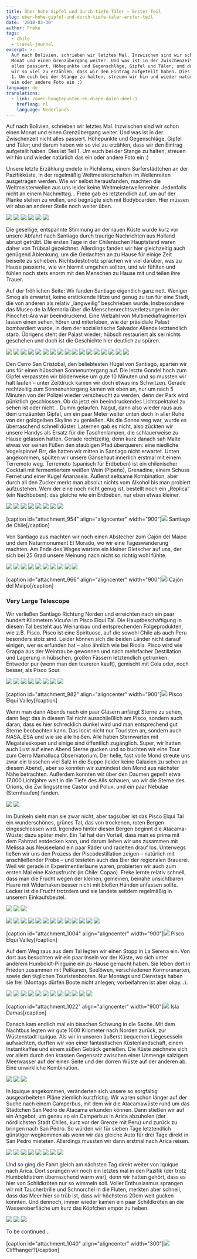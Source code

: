 ```yaml
---
title: Über hohe Gipfel und durch tiefe Täler – Erster Teil
slug: uber-hohe-gipfel-und-durch-tiefe-taler-erster-teil
date: '2018-03-30'
author: Freke
tags:
  - chile
  - travel-journal
excerpt: >-
  Auf nach Bolivien, schrieben wir letztes Mal. Inzwischen sind wir schon einen
  Monat und einen Grenzübergang weiter. Und was ist in der Zwischenzeit nicht
  alles passiert. Höhepunkte und Gegenschläge, Gipfel und Täler; und darum haben
  wir so viel zu erzählen, dass wir den Eintrag aufgeteilt haben. Dies ist Teil
  1. Um euch bei der Stange zu halten, streuen wir hin und wieder natürlich das
  ein oder andere Foto ein :)
language: de
translations:
  - link: /over-hoogtepunten-en-diepe-dalen-deel-1
    hreflang: nl
    language: Nederlands
---
```


Auf nach Bolivien, schrieben wir letztes Mal. Inzwischen sind wir schon einen Monat und einen Grenzübergang weiter. Und was ist in der Zwischenzeit nicht alles passiert. Höhepunkte und Gegenschläge, Gipfel und Täler; und darum haben wir so viel zu erzählen, dass wir den Eintrag aufgeteilt haben. Dies ist Teil 1. Um euch bei der Stange zu halten, streuen wir hin und wieder natürlich das ein oder andere Foto ein :)

Unsere letzte Erzählung endete in Pichilemu, einem Surferstädtchen an der Pazifikküste, in der regelmäßig Weltmeisterschaften im Wellenreiten ausgetragen werden. Wie wir selbst herausfanden, machten die Weltmeisterwellen aus uns leider keine Weltmeisterwellenreiter. Jedenfalls nicht an einem Nachmittag… Freke gab es letztendlich auf, um auf der Planke stehen zu wollen, und begnügte sich mit Bodyboarden. Hier müssen wir also an anderer Stelle noch weiter üben.

![](images/P2170004.jpg)
![](images/P2170012.jpg)
![](images/IMG_20180218_140854.jpg)
![](images/DSC_0638.jpg)
![](images/GOPR5571.jpg)
![](images/IMG_20180218_231507.jpg)

Die gesellige, entspannte Stimmung an der rauen Küste wurde kurz vor unsere Abfahrt nach Santiago durch traurige Nachrichten aus Holland abrupt getrübt. Die ersten Tage in der Chilenischen Hauptstand waren daher von Trübsal gezeichnet. Allerdings fanden wir hier gleichzeitig auch genügend Ablenkung, um die Gedachten an zu Hause für einige Zeit beiseite zu schieben. Nichtsdestotrotz sprachen wir viel darüber, was zu Hause passierte, wie wir hiermit umgehen sollten, und wir fühlten und fühlen noch stets enorm mit den Menschen zu Hause mit und teilen ihre Trauer.

Auf der fröhlichen Seite: Wir fanden Santiago eigentlich ganz nett. Weniger Smog als erwartet, keine erstickende Hitze und genug zu tun für eine Stadt, die von anderen als relativ „langweilig“ beschrieben wurde. Insbesondere das Museo de la Memoria über die Menschenrechtsverletzungen in der Pinochet-Ära war beeindruckend. Eine Vielzahl von Multimediafragmenten lassen einen sehen, hören und miterleben, wie der präsidiale Palast bombardiert wurde, in dem der sozialistische Salvador Allende letztendlich starb. Übrigens steht der Palast wieder; hübsch restauriert als sei nichts geschehen und doch ist die Geschichte hier deutlich zu spüren.

![](images/P2200018.jpg)
![](images/P2200020.jpg)
![](images/P2200030.jpg)
![](images/P2200013.jpg)
![](images/P2200014.jpg)
![](images/P2200025.jpg)
![](images/P2200032.jpg)
![](images/P2200035.jpg)
![](images/P2200039.jpg)
![](images/P2200036.jpg)
![](images/P2200038.jpg)
![](images/P2200043-1.jpg)
![](images/P2200046.jpg)
![](images/P2210048.jpg)
![](images/P2210049.jpg)
![](images/P2200024.jpg)
![](images/P2200022.jpg)

Den Cerro San Cristobal, den beliebtesten Hügel von Santiago, sparten wir uns für einen hübschen Sonnenuntergang auf. Die letzte Gondel hoch zum Gipfel verpassten wir blöderweise um gute 10 Minuten und so mussten wir halt laufen – unter Zeitdruck kamen wir doch etwas ins Schwitzen. Gerade rechtzeitig zum Sonnenuntergang kamen wir oben an, nur um nach 5 Minuten von der Polizei wieder verscheucht zu werden, denn der Park wird pünktlich geschlossen. Ob da jetzt ein beeindruckendes Lichtspektakel zu sehen ist oder nicht… Dumm gelaufen. Nagut, dann also wieder raus aus dem umzäunten Gipfel, um ein paar Meter weiter unten doch in aller Ruhe von der goldgelben Skyline zu genießen. Als die Sonne weg war, wurde es überraschend schnell düster. Laternen gab es nicht, also zückten wir unsere Handys als Ersatz für die Taschenlampen, die schlauerweise zu Hause gelassen hatten. Gerade rechtzeitig, denn kurz danach sah Malte etwas vor seinen Füßen den staubigen Pfad überqueren: eine niedliche Vogelspinne! Brr, die hatten wir mitten in Santiago nicht erwartet. Unten angekommen, spülten wir unsere Gänsehaut innerlich erstmal mit einem Terremoto weg. Terremoto (spanisch für Erdbeben) ist ein chilenischer Cocktail mit fermentiertem weißen Wein (Pipeño), Grenadine, einem Schuss Fernet und einer Kugel Ananaseis. Äußerst seltsame Kombination, aber durch all den Zucker merkt man absolut nichts vom Alkohol bis man probiert aufzustehen. Wem der eine noch nicht genug ist, bestellt noch ein „Réplica“ (ein Nachbeben): das gleiche wie ein Erdbeben, nur eben etwas kleiner.

![](images/P2230144.jpg)
![](images/P2230143.jpg)
![](images/P2230123-P2230130.jpg)
![](images/P2230152.jpg)
![](images/P2230153-P2230157.jpg)
![](images/P2230159.jpg)
![](images/P2230161.jpg)
![](images/DSC_0652-01.jpeg)

\[caption id="attachment\_954" align="aligncenter" width="900"\]![](images/P2230132-P2230136-1024x445.jpg) Santiago de Chile\[/caption\]

Von Santiago aus machten wir noch einen Abstecher zum Cajón del Maipo und dem Naturmonument El Morado, wo wir eine Tageswanderung machten. Am Ende des Weges wartete ein kleiner Gletscher auf uns, der sich bei 25 Grad unsere Meinung nach nicht so richtig wohl fühlte.

![](images/P2220058.jpg)
![](images/IMG_20180222_120458.jpg)
![](images/P2220064.jpg)
![](images/P2220081.jpg)
![](images/P2220083-P2220089.jpg)
![](images/P2220098.jpg)
![](images/P2220099.jpg)
![](images/P2220102-P2220107.jpg)
![](images/P2220110.jpg)
![](images/P2220111-P2220115.jpg)

\[caption id="attachment\_966" align="aligncenter" width="900"\]![](images/P2220070-P2220075-1024x421.jpg) Cajón del Maipo\[/caption\]

### Very Large Telescope

Wir verließen Santiago Richtung Norden und erreichten nach ein paar hundert Kilometern Vicuña im Pisco Elqui Tal. Die Hauptbeschäftigung in diesem Tal besteht aus Weinanbau und entsprechenden Folgeprodukten, wie z.B. Pisco. Pisco ist eine Spirituose, auf die sowohl Chile als auch Peru besonders stolz sind. Leider können sich die beiden Länder nicht darauf einigen, wer es erfunden hat – also ähnlich wie bei Ricola. Pisco wird wie Grappa aus der Weintraube gewonnen und nach mehrfacher Destillation und Lagerung in hübschen, großen Fässern letztendlich getrunken. Entweder pur (wenn man den teureren kauft), gemischt mit Cola oder, noch besser, als Pisco Sour.

![](images/DSC_0666-01.jpeg)
![](images/P2260185.jpg)
![](images/P2260186.jpg)
![](images/P2260187.jpg)
![](images/P2260193.jpg)
![](images/P2260188.jpg)
![](images/IMG_20180226_133350.jpg)
![](images/P2260209.jpg)

\[caption id="attachment\_982" align="aligncenter" width="900"\]![](images/P2260175-P2260181-1024x456.jpg) Pisco Elqui Valley\[/caption\]

Wenn man dann Abends nach ein paar Gläsern anfängt Sterne zu sehen, dann liegt das in diesem Tal nicht ausschließlich am Pisco, sondern auch daran, dass es hier schrecklich dunkel wird und man entsprechend gut Sterne beobachten kann. Das lockt nicht nur Touristen an, sondern auch NASA, ESA und wie sie alle heißen. Alle haben Sternwarten mit Megateleskopen und einige sind öffentlich zugänglich. Super, wir hatten auch Lust auf einen Abend Sterne gucken und so buchten wir eine Tour zum Cerro Mamalluca Observatorium. Der helle, fast volle Mond streute uns zwar ein bisschen viel Salz in die Suppe (leider keine Galaxien zu sehen an diesem Abend), aber so konnten wir zumindest den Mond aus nächster Nähe betrachten. Außerdem konnten wir über den Daumen gepeilt etwa 17.000 Lichtjahre weit in die Tiefe des Alls schauen, wo wir die Sterne des Orions, die Zwillingssterne Castor und Polux, und ein paar Nebulae (Sternhaufen) fanden.

![](images/P2250171.jpg)
![](images/IMG_20180225_224220.jpg)

Im Dunkeln sieht man sie zwar nicht, aber tagsüber ist das Pisco Elqui Tal ein wunderschönes, grünes Tal, das von trockenen, roten Bergen eingeschlossen wird. Irgendwo hinter diesen Bergen beginnt die Atacama-Wüste; dazu später mehr. Ein Tal hat den Vorteil, dass man es prima mit dem Fahrrad entdecken kann, und darum liehen wir uns zusammen mit Melissa aus Neuseeland ein paar Räder und radelten drauf los. Unterwegs ließen wir uns den Prozess der Piscodestillation zeigen – natürlich mit anschließender Probe – und testeten auch das Bier der regionalen Brauerei. Weil wir gerade in Experimentierlaune waren, probierten wir auch zum ersten Mal eine Kaktusfrucht (in Chile: Copao). Freke lernte relativ schnell, dass man die Frucht wegen der kleinen, gemeinen, beinahe unsichtbaren Haare mit Widerhaken besser nicht mit bloßen Händen anfassen sollte. Lecker ist die Frucht trotzdem und sie landete seitdem regelmäßig in unserem Einkaufsbeutel.

![](images/DSC_0656-01.jpeg)
![](images/IMG_20180226_220600.jpg)
![](images/P2270233.jpg)

![](images/DSC_0666-01-1.jpeg)
![](images/P2260184.jpg)
![](images/IMG_20180226_115022.jpg)
![](images/P2260174.jpg)
![](images/IMG_20180226_141102.jpg)
![](images/IMG_20180226_151636.jpg)
![](images/IMG_20180226_164048.jpg)
![](images/IMG_20180226_170119.jpg)
![](images/P2260205.jpg)
![](images/P2260207.jpg)
![](images/P2260197-P2260203.jpg)
![](images/P2270222-P2270228.jpg)
![](images/P2270232.jpg)

\[caption id="attachment\_1004" align="aligncenter" width="900"\]![](images/P2270212-P2270217-1024x515.jpg) Pisco Elqui Valley\[/caption\]

Auf dem Weg raus aus dem Tal legten wir einen Stopp in La Serena ein. Von dort aus besuchten wir ein paar Inseln vor der Küste, wo sich unter anderem Humboldt-Pinguine ein zu Hause gemacht haben. Sie leben dort in Frieden zusammen mit Pelikanen, Seelöwen, verschiedenen Kormoranarten, sowie den täglichen Touristenbooten. Nur Montags und Dienstags haben sie frei (Montags dürfen Boote nicht anlegen; vorbeifahren ist aber okay…).

![](images/P2280244.jpg)
![](images/P2280303.jpg)
![](images/P2280311.jpg)
![](images/P2280284.jpg)
![](images/P2280264.jpg)
![](images/P2280296.jpg)
![](images/P2280285.jpg)
![](images/P2280299.jpg)
![](images/P2280307.jpg)
![](images/P2280320.jpg)
![](images/P2280315.jpg)
![](images/P2280323.jpg)

\[caption id="attachment\_1022" align="aligncenter" width="900"\]![](images/P2280331-P2280337-1024x433.jpg) Isla Damas\[/caption\]

Danach kam endlich mal ein bisschen Schwung in die Sache. Mit dem Nachtbus legten wir gute 1000 Kilometer nach Norden zurück, zur Wüstenstadt Iquique. Als wir in unseren äußerst bequemen Liegesesseln aufwachten, durften wir von einer fantastischen Küstenlandschaft, einem Instantkaffee und einem süßen Gebäck genießen. Die Küste zeichnete sich vor allem durch den krassen Gegensatz zwischen einer Unmenge salzigem Meerwasser auf der einen Seite und der dörren Wüste auf der anderen ab. Eine unwirkliche Kombination.

![](images/IMG_20180301_092032.jpg)
![](images/IMG_20180302_122406_1.jpg)
![](images/IMG_20180302_110219.jpg)

In Iquique angekommen, veränderten sich unsere so sorgfältig ausgearbeiteten Pläne ziemlich kurzfristig. Wir waren schon länger auf der Suche nach einem Camperbus, mit dem wir die Atacamawüste rund um das Städtchen San Pedro de Atacama erkunden können. Dann stießen wir auf ein Angebot, um genau so ein Camperbus in Arica abzuholen (der nördlichsten Stadt Chiles, kurz vor der Grenze mit Peru) und zurück zu bringen nach San Pedro. So würden wir für sieben Tage letztendlich günstiger wegkommen als wenn wir das gleiche Auto für drei Tage direkt in San Pedro mieteten. Allerdings mussten wir dann erstmal nach Arica reisen.

![](images/P3020396.jpg)
![](images/P3020393.jpg)
![](images/P3020394.jpg)
![](images/P3020397.jpg)
![](images/P3020398.jpg)
![](images/P3010347.jpg)
![](images/P3010353.jpg)
![](images/P3010388.jpg)

Und so ging die Fahrt gleich am nächsten Tag direkt weiter von Iquique nach Arica. Dort sprangen wir noch ein letztes mal in den Pazifik (der trotz Humboldtstrom überraschend warm war), denn wir hatten gehört, dass es hier von Schildkröten nur so wimmeln soll. Voller Enthusiasmus sprangen wir mit Taucherbrille und Schnorchel in die Fluten, merkten aber schnell, dass das Meer hier so trüb ist, dass wir höchstens 20cm weit gucken konnten. Und dennoch, immer wieder kamen ein paar Schildkröten an die Wasseroberfläche um kurz das Köpfchen empor zu heben.

![](images/IMG_20180302_175440.jpg)
![](images/IMG_20180302_183854.jpg)
![](images/GOPR5604.jpg)

To be continued...

\[caption id="attachment\_1040" align="aligncenter" width="300"\]![](images/P3030421-300x200.jpg) Cliffhanger?\[/caption\]
